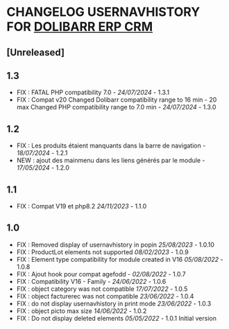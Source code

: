 # CHANGELOG USERNAVHISTORY FOR [DOLIBARR ERP CRM](https://www.dolibarr.org)

## [Unreleased]



## 1.3

- FIX : FATAL PHP compatibility 7.0  - *24/07/2024* - 1.3.1
- FIX : Compat v20 
  Changed Dolibarr compatibility range to 16 min - 20 max
  Changed PHP compatibility range to 7.0 min - *24/07/2024* - 1.3.0

## 1.2

- FIX : Les produits étaient manquants dans la barre de navigation - *18/07/2024* - 1.2.1
- NEW : ajout des mainmenu dans les liens générés par le module - *17/05/2024* - 1.2.0

## 1.1

- FIX : Compat V19 et php8.2 *24/11/2023* - 1.1.0

## 1.0

- FIX : Removed display of usernavhistory in popin *25/08/2023* - 1.0.10
- FIX : ProductLot elements not supported *08/02/2023* - 1.0.9
- FIX : Element type compatibility for module created in V16  *05/08/2022* - 1.0.8
- FIX : Ajout hook pour compat agefodd - *02/08/2022* - 1.0.7
- FIX : Compatibility V16 - Family - *24/06/2022* - 1.0.6
- FIX : object category was not compatible *17/07/2022* - 1.0.5
- FIX : object facturerec was not compatible *23/06/2022* - 1.0.4
- FIX : do not display usernavhistory in print mode *23/06/2022* - 1.0.3
- FIX : object picto max size *14/06/2022* - 1.0.2
- FIX : Do not display deleted elements *05/05/2022* - 1.0.1
Initial version

